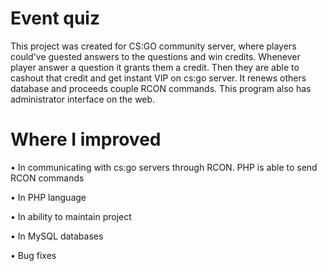 # Event quiz

This project was created for CS:GO community server, where players could've guested answers to the questions and win credits. Whenever player answer a question it grants them a credit. Then they are able to cashout that credit and get instant VIP on cs:go server. It renews others database and proceeds couple RCON commands. This program also has administrator interface on the web.

# Where I improved

• In communicating with cs:go servers through RCON. PHP is able to send RCON commands

• In PHP language

• In ability to maintain project

• In MySQL databases

• Bug fixes
